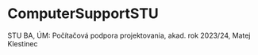 # ComputerSupportSTU
STU BA, ÚM: Počítačová podpora projektovania, akad. rok 2023/24, Matej Klestinec
